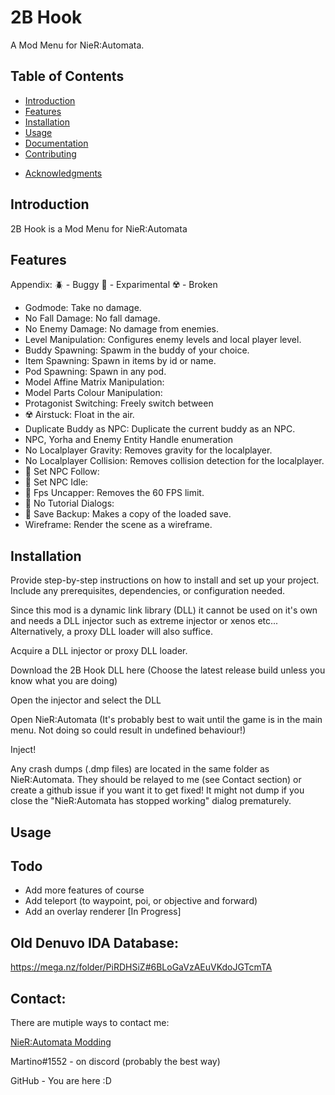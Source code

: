 # 2B Hook

A Mod Menu for NieR:Automata.

<!--- [![License](https://img.shields.io/badge/License-MIT-blue.svg)](LICENSE) --->

## Table of Contents
- [Introduction](#introduction)
- [Features](#features)
- [Installation](#installation)
- [Usage](#usage)
- [Documentation](#documentation)
- [Contributing](#contributing)
<!---- [License](#license) --->
- [Acknowledgments](#acknowledgments)

## Introduction

2B Hook is a Mod Menu for NieR:Automata

## Features

Appendix: 🪲 - Buggy 🧪 - Exparimental ☢️ - Broken

- Godmode: Take no damage.
- No Fall Damage: No fall damage.
- No Enemy Damage: No damage from enemies.
- Level Manipulation: Configures enemy levels and local player level.
- Buddy Spawning: Spawm in the buddy of your choice.
- Item Spawning: Spawn in items by id or name.
- Pod Spawning: Spawn in any pod.
- Model Affine Matrix Manipulation:
- Model Parts Colour Manipulation:
- Protagonist Switching: Freely switch between 
- ☢️ Airstuck: Float in the air.
- Duplicate Buddy as NPC: Duplicate the current buddy as an NPC.
- NPC, Yorha and Enemy Entity Handle enumeration
- No Localplayer Gravity: Removes gravity for the localplayer.
- No Localplayer Collision: Removes collision detection for the localplayer.
- 🧪 Set NPC Follow: 
- 🧪 Set NPC Idle:
- 🧪 Fps Uncapper: Removes the 60 FPS limit.
- 🧪 No Tutorial Dialogs: 
- 🧪 Save Backup: Makes a copy of the loaded save.
- Wireframe: Render the scene as a wireframe.


## Installation

Provide step-by-step instructions on how to install and set up your project. Include any prerequisites, dependencies, or configuration needed.

Since this mod is a dynamic link library (DLL) it cannot be used on it's own and needs a DLL injector such as extreme injector or xenos etc... 
Alternatively, a proxy DLL loader will also suffice.

Acquire a DLL injector or proxy DLL loader.

Download the 2B Hook DLL here (Choose the latest release build unless you know what you are doing)

Open the injector and select the DLL

Open NieR:Automata (It's probably best to wait until the game is in the main menu. Not doing so could result in undefined behaviour!)

Inject!

Any crash dumps (.dmp files) are located in the same folder as NieR:Automata. They should be relayed to me (see Contact section) or create a github issue if you want it to get fixed!
It might not dump if you close the "NieR:Automata has stopped working" dialog prematurely.

## Usage

## Todo

- Add more features of course
- Add teleport (to waypoint, poi, or objective and forward)
- Add an overlay renderer [In Progress]

## Old Denuvo IDA Database:
https://mega.nz/folder/PiRDHSiZ#6BLoGaVzAEuVKdoJGTcmTA

## Contact:

There are mutiple ways to contact me:

[NieR:Automata Modding](https://discord.gg/v8Yyrrg)

Martino#1552 - on discord (probably the best way)

GitHub - You are here :D

